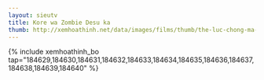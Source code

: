```yaml
---
layout: sieutv
title: Kore wa Zombie Desu ka
thumb: http://xemhoathinh.net/data/images/films/thumb/the-luc-chong-ma-thuat-kore-wa-zombie-desu-ka-2013.jpg
---
```

{% include xemhoathinh_bo tap="184629,184630,184631,184632,184633,184634,184635,184636,184637,184638,184639,184640" %} 
